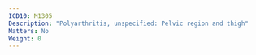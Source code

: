 ```yaml
---
ICD10: M1305
Description: "Polyarthritis, unspecified: Pelvic region and thigh"
Matters: No
Weight: 0
---
```

